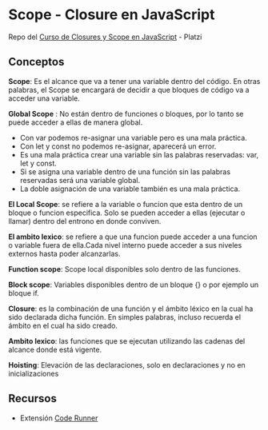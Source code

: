 # Scope - Closure en JavaScript
Repo del [Curso de Closures y Scope en JavaScript](https://platzi.com/clases/scope/) - Platzi


## Conceptos
**Scope**: Es el alcance que va a tener una variable dentro del código. En otras palabras, el Scope se encargará de decidir a que bloques de código va a acceder una variable.

**Global Scope** : No están dentro de funciones o bloques, por lo tanto se puede acceder a ellas de manera global.

- Con var podemos re-asignar una variable pero es una mala práctica.
- Con let y const no podemos re-asignar, aparecerá un error.
- Es una mala práctica crear una variable sin las palabras reservadas: var, let y const.
- Si se asigna una variable dentro de una función sin las palabras reservadas será una variable global.
- La doble asignación de una variable también es una mala práctica.

**El Local Scope**: se refiere a la variable o funcion que esta dentro de un bloque o funcion especifica. Solo se pueden acceder a ellas (ejecutar o llamar) dentro del entrono en donde conviven.

**El ambito lexico**: se refiere a que una funcion puede acceder a una funcion o variable fuera de ella.Cada nivel interno puede acceder a sus niveles externos hasta poder alcanzarlas.

**Function scope**: Scope local disponibles solo dentro de las funciones.

**Block scope**: Variables disponibles dentro de un bloque {} o por ejemplo un bloque if.

**Closure**: es la combinación de una función y el ámbito léxico en la cual ha sido declarada dicha función. En simples palabras, incluso recuerda el ámbito en el cual ha sido creado.

**Ambito lexico**: las funciones que se ejecutan utilizando las cadenas del alcance donde está vigente.

**Hoisting**: Elevación de las declaraciones, solo en declaraciones y no en inicializaciones



## Recursos
- Extensión [Code Runner](https://marketplace.visualstudio.com/items?itemName=formulahendry.code-runner)